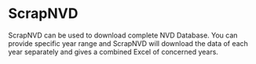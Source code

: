 # ScrapNVD
ScrapNVD can be used to download complete NVD Database. You can provide specific year range and ScrapNVD will download the data of each year separately and gives a combined Excel of concerned years.
